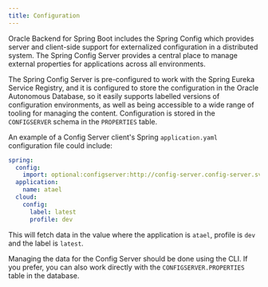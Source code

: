 ```yaml
---
title: Configuration
---
```


Oracle Backend for Spring Boot includes the Spring Config which provides server and client-side support for externalized
configuration in a distributed system. The Spring Config Server provides a central place to manage external properties for applications
across all environments.

The Spring Config Server is pre-configured to work with the Spring Eureka Service Registry, and it is configured to store the configuration
in the Oracle Autonomous Database, so it easily supports labelled versions of configuration
environments, as well as being accessible to a wide range of tooling for managing the content.
Configuration is stored in the `CONFIGSERVER` schema in the `PROPERTIES` table.

An example of a Config Server client's Spring `application.yaml` configuration file could include:

```yaml
spring:
  config:
    import: optional:configserver:http://config-server.config-server.svc.cluster.local:8080
  application:
    name: atael
  cloud:
    config:
      label: latest
      profile: dev
```

This will fetch data in the value where the application is `atael`, profile is `dev` and the label is `latest`.

Managing the data for the Config Server should be done using the CLI.  If you prefer, you can also work directly with the `CONFIGSERVER.PROPERTIES` table in the database.
